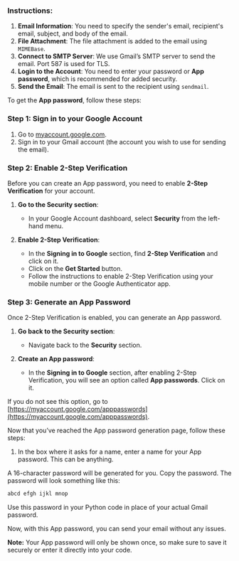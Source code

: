### Instructions:

1. **Email Information**: You need to specify the sender's email, recipient's email, subject, and body of the email.
2. **File Attachment**: The file attachment is added to the email using `MIMEBase`.
3. **Connect to SMTP Server**: We use Gmail’s SMTP server to send the email. Port 587 is used for TLS.
4. **Login to the Account**: You need to enter your password or **App password**, which is recommended for added security.
5. **Send the Email**: The email is sent to the recipient using `sendmail`.

To get the **App password**, follow these steps:

### Step 1: Sign in to your Google Account

1. Go to [myaccount.google.com](https://myaccount.google.com/).
2. Sign in to your Gmail account (the account you wish to use for sending the email).

### Step 2: Enable 2-Step Verification

Before you can create an App password, you need to enable **2-Step Verification** for your account.

1. **Go to the Security section**:
    
    - In your Google Account dashboard, select **Security** from the left-hand menu.
2. **Enable 2-Step Verification**:
    
    - In the **Signing in to Google** section, find **2-Step Verification** and click on it.
    - Click on the **Get Started** button.
    - Follow the instructions to enable 2-Step Verification using your mobile number or the Google Authenticator app.

### Step 3: Generate an App Password

Once 2-Step Verification is enabled, you can generate an App password.

1. **Go back to the Security section**:
    
    - Navigate back to the **Security** section.
2. **Create an App password**:
    
    - In the **Signing in to Google** section, after enabling 2-Step Verification, you will see an option called **App passwords**. Click on it.

If you do not see this option, go to [https://myaccount.google.com/apppasswords](https://myaccount.google.com/apppasswords).

Now that you’ve reached the App password generation page, follow these steps:

1. In the box where it asks for a name, enter a name for your App password. This can be anything.

A 16-character password will be generated for you. Copy the password. The password will look something like this:

```python
abcd efgh ijkl mnop
```



Use this password in your Python code in place of your actual Gmail password.

Now, with this App password, you can send your email without any issues.

**Note:** Your App password will only be shown once, so make sure to save it securely or enter it directly into your code.